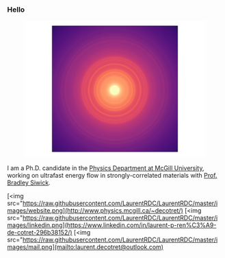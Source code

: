 ### Hello

<figure>
<img src="https://raw.githubusercontent.com/LaurentRDC/LaurentRDC/master/images/symmetrized_vo2.svg" title="This is an ultrafast electron diffraction pattern of vanadium dioxide, symmetrized using scikit-ued."/>
</figure>

I am a Ph.D. candidate in the [Physics Department at McGill University](http://www.physics.mcgill.ca/), working on ultrafast energy flow in strongly-correlated materials with [Prof. Bradley Siwick](http://www.physics.mcgill.ca/siwicklab/).

[<img src="https://raw.githubusercontent.com/LaurentRDC/LaurentRDC/master/images/website.png](http://www.physics.mcgill.ca/~decotret/) [<img src="https://raw.githubusercontent.com/LaurentRDC/LaurentRDC/master/images/linkedin.png](https://www.linkedin.com/in/laurent-p-ren%C3%A9-de-cotret-296b38152/) [<img src="https://raw.githubusercontent.com/LaurentRDC/LaurentRDC/master/images/mail.png](mailto:laurent.decotret@outlook.com)
